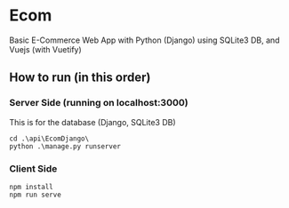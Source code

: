 # Ecom
Basic E-Commerce Web App with Python (Django) using SQLite3 DB, and Vuejs (with Vuetify)


## How to run (in this order)
### Server Side (running on localhost:3000)
This is for the database (Django, SQLite3 DB)
```
cd .\api\EcomDjango\
python .\manage.py runserver
```

### Client Side
```
npm install
npm run serve
```
